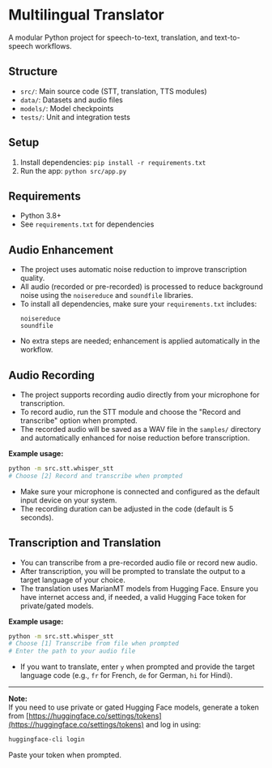 # Multilingual Translator

A modular Python project for speech-to-text, translation, and text-to-speech workflows. 

## Structure
- `src/`: Main source code (STT, translation, TTS modules)
- `data/`: Datasets and audio files
- `models/`: Model checkpoints
- `tests/`: Unit and integration tests

## Setup
1. Install dependencies: `pip install -r requirements.txt`
2. Run the app: `python src/app.py`

## Requirements
- Python 3.8+
- See `requirements.txt` for dependencies

## Audio Enhancement

- The project uses automatic noise reduction to improve transcription quality.
- All audio (recorded or pre-recorded) is processed to reduce background noise using the `noisereduce` and `soundfile` libraries.
- To install all dependencies, make sure your `requirements.txt` includes:
  ```
  noisereduce
  soundfile
  ```
- No extra steps are needed; enhancement is applied automatically in the workflow.

## Audio Recording

- The project supports recording audio directly from your microphone for transcription.
- To record audio, run the STT module and choose the "Record and transcribe" option when prompted.
- The recorded audio will be saved as a WAV file in the `samples/` directory and automatically enhanced for noise reduction before transcription.

**Example usage:**
```sh
python -m src.stt.whisper_stt
# Choose [2] Record and transcribe when prompted
```

- Make sure your microphone is connected and configured as the default input device on your system.
- The recording duration can be adjusted in the code (default is 5 seconds).

## Transcription and Translation

- You can transcribe from a pre-recorded audio file or record new audio.
- After transcription, you will be prompted to translate the output to a target language of your choice.
- The translation uses MarianMT models from Hugging Face. Ensure you have internet access and, if needed, a valid Hugging Face token for private/gated models.

**Example usage:**
```sh
python -m src.stt.whisper_stt
# Choose [1] Transcribe from file when prompted
# Enter the path to your audio file
```

- If you want to translate, enter `y` when prompted and provide the target language code (e.g., `fr` for French, `de` for German, `hi` for Hindi).

---

**Note:**  
If you need to use private or gated Hugging Face models, generate a token from [https://huggingface.co/settings/tokens](https://huggingface.co/settings/tokens) and log in using:
```sh
huggingface-cli login
```
Paste your token when prompted.